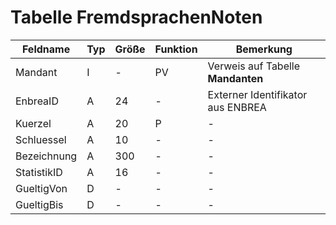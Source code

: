 # Tabelle FremdsprachenNoten 



| Feldname    | Typ | Größe | Funktion | Bemerkung                                |
|-------------|-----|-------|----------|------------------------------------------|
| Mandant     | I   | -     | PV       | Verweis auf Tabelle **Mandanten**        |
| EnbreaID    | A   | 24    | -        | Externer Identifikator aus ENBREA        |
| Kuerzel     | A   | 20    | P        | -                                        |
| Schluessel  | A   | 10    | -        | -                                        |
| Bezeichnung | A   | 300   | -        | -                                        |
| StatistikID | A   | 16    | -        | -                                        |
| GueltigVon  | D   | -     | -        | -                                        |
| GueltigBis  | D   | -     | -        | -                                        |


